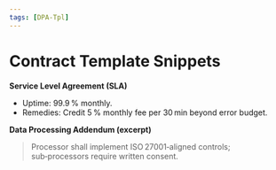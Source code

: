 ```yaml
---
tags: [DPA-Tpl]
---
```

# Contract Template Snippets

**Service Level Agreement (SLA)**
* Uptime: 99.9 % monthly.
* Remedies: Credit 5 % monthly fee per 30 min beyond error budget.

**Data Processing Addendum (excerpt)**
> Processor shall implement ISO 27001‑aligned controls; sub‑processors require written consent.